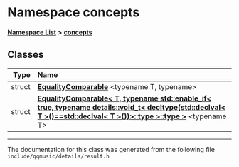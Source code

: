 

# Namespace concepts



[**Namespace List**](namespaces.md) **>** [**concepts**](namespaceconcepts.md)




















## Classes

| Type | Name |
| ---: | :--- |
| struct | [**EqualityComparable**](structconcepts_1_1EqualityComparable.md) &lt;typename T, typename&gt;<br> |
| struct | [**EqualityComparable&lt; T, typename std::enable\_if&lt; true, typename details::void\_t&lt; decltype(std::declval&lt; T &gt;()==std::declval&lt; T &gt;())&gt;::type &gt;::type &gt;**](structconcepts_1_1EqualityComparable_3_01T_00_01typename_01std_1_1enable__if_3_01true_00_01typenb4b0200ec94bdc3bb35c4a1595f66806.md) &lt;typename T&gt;<br> |



















































------------------------------
The documentation for this class was generated from the following file `include/qqmusic/details/result.h`

